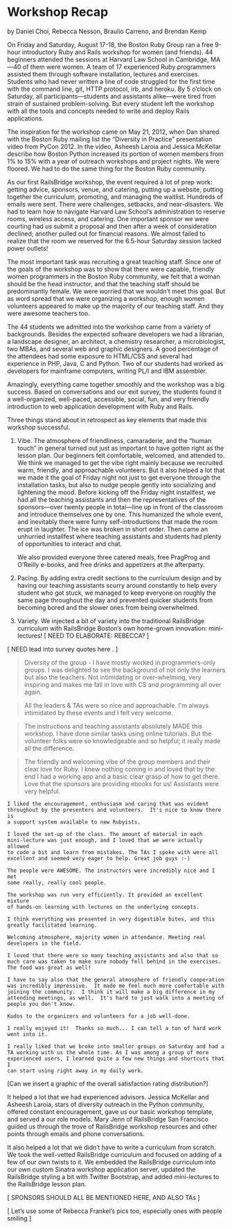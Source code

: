 # Workshop Recap


by Daniel Choi, Rebecca Nesson, Braulio Carreno, and Brendan Kemp


On Friday and Saturday, August 17-18, the Boston Ruby Group ran a free
9-hour introductory Ruby and Rails workshop for women (and friends). 44
beginners attended the sessions at Harvard Law School in Cambridge,
MA—40 of them were women. A team of 17 experienced Ruby programmers
assisted them through software installation, lectures and exercises.
Students who had never written a line of code struggled for the first
time with the command line, git, HTTP protocol, irb, and heroku. By 5
o’clock on Saturday, all participants—students and assistants alike—were
tired from strain of sustained problem-solving. But every student left
the workshop with all the tools and concepts needed to write and deploy
Rails applications.

The inspiration for the workshop came on May 21, 2012, when Dan shared
with the Boston Ruby mailing list the “Diversity in Practice”
presentation video from PyCon 2012. In the video, Asheesh Laroia and
Jessica McKellar describe how Boston Python increased its portion of
women members from 1% to 15% with a year of outreach workshops and
project nights. We were floored. We had to do the same thing for the
Boston Ruby community.

As our first RailsBridge workshop, the event required a lot of prep
work: getting advice, sponsors, venue, and catering, putting up a
website, putting together the curriculum, promoting, and managing the
waitlist. Hundreds of emails were sent. There were challenges, setbacks,
and near-disasters. We had to learn how to navigate Harvard Law School’s
administration to reserve rooms, wireless access, and catering. One
important sponsor we were courting had us submit a proposal and then
after a week of consideration declined; another pulled out for financial
reasons. We almost failed to realize that the room we reserved for the
6.5-hour Saturday session lacked power outlets!

The most important task was recruiting a great teaching staff. Since one
of the goals of the workshop was to show that there were capable,
friendly women programmers in the Boston Ruby community, we felt that a
woman should be the head instructor, and that the teaching staff should
be predominantly female. We were worried that we wouldn’t meet this
goal. But as word spread that we were organizing a workshop, enough
women volunteers appeared to make up the majority of our teaching staff.
And they were awesome teachers too.

The 44 students we admitted into the workshop came from a variety of
backgrounds. Besides the expected software developers we had a
librarian, a landscape designer, an architect, a chemistry researcher, a
microbiologist, two MBAs, and several web and graphic designers.  A good
percentage of the attendees had some exposure to HTML/CSS and several
had experience in PHP, Java, C and Python.  Two of our students had
worked as developers for mainframe computers, writing PL/I and IBM
assembler.

Amazingly, everything came together smoothly and the workshop was a big
success. Based on conversations and our exit survey, the students found
it a well-organized, well-paced, accessible, social, fun, and very
friendly introduction to web application development with Ruby and
Rails.


Three things stand about in retrospect as key elements that made this
workshop successful.

1. Vibe. The atmosphere of friendliness, camaraderie, and the “human
   touch” in general turned out just as important to have gotten right
   as the lesson plan. Our beginners felt comfortable, welcomed, and
   attended to. We think we managed to get the vibe right mainly because
   we recruited warm, friendly, and approachable volunteers. But it also
   helped a lot that we made it the goal of Friday night not just to get
   everyone through the installation tasks, but also to nudge people
   gently into socializing and lightening the mood. Before kicking off
   the Friday night installfest, we had all the teaching assistants and
   then the representatives of the sponsors—over twenty people in
   total—line up in front of the classroom and introduce themselves one
   by one. This humanized the whole event, and inevitably there were
   funny self-introductions that made the room erupt in laughter. The
   ice was broken in short order. Then came an unhurried installfest
   where teaching assistants and students had plenty of opportunities to
   interact and chat.

    We also provided everyone three catered meals, free PragProg and
   O’Reilly e-books, and free drinks and appetizers at the afterparty.

2. Pacing. By adding extra credit sections to the curriculum design and
   by having our teaching assistants scurry around constantly to help
   every student who got stuck, we managed to keep everyone on roughly
   the same page throughout the day and prevented quicker students from
   becoming bored and the slower ones from being overwhelmed.

3. Variety. We injected a bit of variety into the traditional
   RailsBridge curriculum with RailsBridge Boston’s own home-grown
   innovation: mini-lectures! [ NEED TO ELABORATE: REBECCA? ]

[ NEED lead into survey quotes here . ]

> Diversity of the group - I have mostly worked in programmers-only
    groups. I was delighted to see the background of not only the learners
    but also the teachers. Not intimidating or over-whelming, very inspiring
    and makes me fall in love with CS and programming all over again.

>   All the leaders & TAs were so nice and approachable.  I'm always
    intimidated by these events and I felt very welcome.

>   The instructions and teaching assistants absolutely MADE this workshop.
    I have done similar tasks using online tutorials.  But the volunteer
    folks were so knowledgeable and so helpful; it really made all the
    difference.

>   The friendly and welcoming vibe of the group members and their clear
    love for Ruby.  I knew nothing coming in and loved that by the end I had
    a working app and a basic clear grasp of how to get there. Love that the
    sponsors are providing ebooks for us!  Assistants were very helpful.  

    I liked the encouragement, enthusiasm and caring that was evident
    throughout by the presenters and volunteers.  It's nice to know there is
    a support system available to new Rubyists.

    I loved the set-up of the class. The amount of material in each
    mini-lecture was just enough, and I loved that we were actually allowed
    to code a bit and learn from mistakes. The TAs I spoke with were all
    excellent and seemed very eager to help. Great job guys :-)

    The people were AWESOME. The instructors were incredibly nice and I met
    some really, really cool people.

    The workshop was run very efficiently. It provided an excellent mixture
    of hands-on learning with lectures on the underlying concepts.

    I think everything was presented in very digestible bites, and this
    greatly facilitated learning.

    Welcoming atmosphere, majority women in attendance. Meeting real
    developers in the field.

    I loved that there were so many teaching assistants and also that so
    much care was taken to make sure nobody fell behind in the exercises.
    The food was great as well!

    I have to say also that the general atmosphere of friendly cooperation
    was incredibly impressive.  It made me feel much more comfortable with
    joining the community.  I think it will make a big difference in my
    attending meetings, as well.  It's hard to just walk into a meeting of
    people you don't know.

    Kudos to the organizers and volunteers for a job well-done.

    I really enjoyed it!  Thanks so much... I can tell a ton of hard work
    went into it.

    I really liked that we broke into smaller groups on Saturday and had a
    TA working with us the whole time. As I was among a group of more
    experienced users, I learned quite a few new things and shortcuts that I
    can start using right away in my daily work.


[Can we insert a graphic of the overall satisfaction rating
distribution?]



It helped a lot that we had experienced advisors. Jessica McKellar and
Asheesh Laroia, stars of diversity outreach in the Python community,
offered constant encouragement, gave us our basic workshop template, and
served a our role models. Mary Jenn of RailsBridge San Francisco guided
us through the trove of RailsBridge workshop resources and other points
through emails and phone conversations.

It also helped a lot that we didn’t have to write a curriculum from
scratch. We took the well-vetted RailsBridge curriculum and focused on
adding of a few of our own twists to it. We embedded the RailsBridge
curriculum into our own custom Sinatra workshop application server,
updated the RailsBridge styling a bit with Twitter Bootstrap, and added
mini-lectures to the RailsBridge lesson plan.

[ SPONSORS SHOULD ALL BE MENTIONED HERE, AND ALSO TAs ]


[ Let’s use some of Rebecca Frankel’s pics too, especially ones with
people smiling ]



